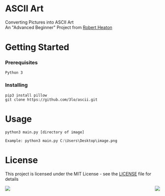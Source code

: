 # ASCII Art
Converting Pictures into ASCII Art  
An "Advanced Beginner" Project from [Robert Heaton](https://robertheaton.com/2018/06/12/programming-projects-for-advanced-beginners-ascii-art/)
# Getting Started
### Prerequisites
```
Python 3
```

### Installing
```
pip3 install pillow
git clone https://github.com/3lo/ascii.git
```

# Usage
```
python3 main.py [directory of image]

Example: python3 main.py C:\Users\Desktop\image.png
```

# License
This project is licensed under the MIT License - see the [LICENSE](LICENSE) file for details


<img align="left" src="https://imgur.com/E0LKhbr.png">
<img align="right" src="https://imgur.com/TMUMi2N.png">
